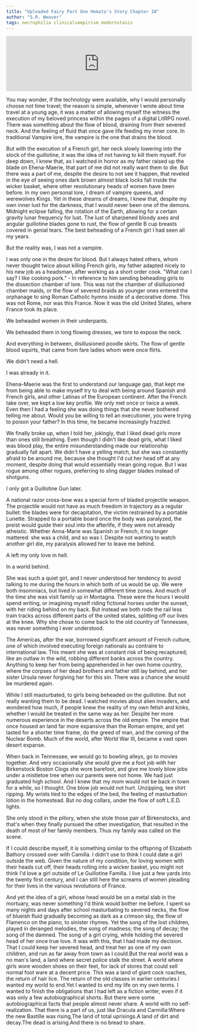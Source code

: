 ```yaml
---
title: "Uploaded Fairy Part One Hemato's Story Chapter 10"
author: "S.R. Weaver"
tags: necrophilia clinicalvampirism modernstasis
---
```

<iframe scrolling="no" id="hearthis_at_track_7383773" width="100%" height="150" src="https://app.hearthis.at/embed/7383773/transparent_black/?hcolor=&color=&style=2&block_size=2&block_space=1&background=1&waveform=0&cover=0&autoplay=0&css=" frameborder="0" allowtransparency allow="autoplay"><p>Listen to <a href="https://hearthis.at/todiaspora/uploadedfairtydeeplore70bpm/" target="_blank">Uploaded Fairy Deep Lore</a> <span>by</span><a href="https://hearthis.at/todiaspora/" target="_blank" >ToDiaspora</a> <span>on</span> <a href="https://hearthis.at/" target="_blank">hearthis.at</a></p></iframe>

You may wonder, if the technology were available, why I would personally choose not time travel; the reason is simple, whenever I wrote about time travel at a young age, it was a matter of allowing myself the witness the execution of my beloved princess within the pages of a digital LitRPG novel. There was something about the flow of blood, draining from their severed neck. And the feeling of fluid that once gave life feeding my inner core. In traditional Vampire lore, the vampire is the one that drains the blood.

But with the execution of a French girl, her neck slowly lowering into the stock of the guillotine, it was the idea of not having to kill them myself. For deep down, I knew that, as I watched in horror as my father raised up the blade on Ehena-Maerie, that part of me did not really want them to die. But there was a part of me, despite the desire to not see it happen, that reveled in the eye of seeing ones dark brown almost black locks fall inside the wicker basket, where other revolutionary heads of women have been before. In my own personal lore, I dream of vampire queens, and werewolves Kings. Yet in these dreams of dreams, I knew that, despite my own inner lust for the darkness, that I would never been one of the demons. Midnight eclipse falling, the rotation of the Earth, allowing for a certain gravity lunar frequency for lust. The lust of sharpened bloody axes and angular guillotine blades gone to rust, the flow of gentle B cup breasts covered in genial tears. The best beheading of a French girl I had seen all my years.

But the reality was, I was not a vampire.

I was only one in the desire for blood. But I always hated others, whom never thought twice about killing French girls, my father adapted nicely to his new job as a headsman, after working as a short order cook. "What can I say? I like cooking pork." - In reference to him sending beheading girls to the dissection chamber of lore. This was not the chamber of disillusioned chamber maids, or the flow of severed braids as younger ones entered the orphanage to sing Roman Catholic hymns inside of a decorative dome. This was not Rome, nor was this France. Now it was the old United States, where France took its place.

We beheaded women in their underpants.

We beheaded them in long flowing dresses, we tore to expose the neck.

And everything in between, disillusioned poodle skirts. The flow of gentle blood squirts, that came from fare ladies whom were once flirts.

We didn't need a hell.

I was already in it.

Ehena-Maerie was the first to understand our language gap, that kept me from being able to make myself try to deal with being around Spanish and French girls, and other Latinas of the European continent. After the French take over, we kept a low key profile. We only met once or twice a week. Even then I had a feeling she was doing things that she never bothered telling me about. Would you be willing to tell an executioner, you were trying to poison your father? In this time, he became increasingly frazzled.

We finally broke up, when I told her, jokingly, that I liked dead girls more than ones still breathing. Even though I didn't like dead girls, what I liked was blood play, the entire misunderstanding made our relationship gradually fall apart. We didn't have a yelling match, but she was constantly afraid to be around me, because she thought I'd cut her head off at any moment, despite doing that would essentially mean going rogue. But I was rogue among other rogues, preferring to sling dagger blades instead of shotguns.

I only got a Guillotine Gun later.

A national razor cross-bow was a special form of bladed projectile weapon. The projectile would not have as much freedom in trajectory as a regular bullet: the blades were for decapitation, the victim restrained by a portable Lunette. Strapped to a portable board once the body was paralyzed, the preist would guide their soul into the afterlife, if they were not already atheistic. Whether Anna-Marie was Spanish or French, it no longer mattered: she was a child, and so was I. Despite not wanting to watch another girl die, my paralysis allowed her to leave me behind.

A left my only love in hell.

In a world behind.

She was such a quiet girl, and I never understood her tendency to avoid talking to me during the hours in which both of us would be up. We were both insomniacs, but lived in somewhat different time zones. And much of the time she was visit family up in Montagna. These were the hours I would spend writing, or imagining myself riding fictional horses under the sunset, with her riding behind on my back. But instead we both rode the rail less train tracks across different parts of the united states, splitting off our lives at the knee. Why she chose to come back to the old country of Tennessee, was never something I ever understood.

The Americas, after the war, borrowed significant amount of French culture, one of which involved executing foreign nationals au contraire to international law. This meant she was at constant risk of being recaptured; like an outlaw in the wild, robbing different banks across the country. Anything to keep her from being apprehended in her own home country, where the corpses of her dead brothers and father still lay behind, and her sister Ursula never forgiving her for this sin. There was a chance she would be murdered again.

While I still masturbated, to girls being beheaded on the guillotine. But not really wanting them to be dead. I watched movies about alien invaders, and wondered how much, if people knew the reality of my own fetish and kinks, whether I would be treated in the same way as her. Despite her more numerous experience in the deserts across the old empire. The empire that once housed an land far more expansive than the Roman empire, and yet lasted for a shorter time frame, do the greed of man, and the coming of the Nuclear Bomb. Much of the world, after World War III, became a vast open desert expanse.

When back in Tennessee, we would go to bowling alleys, go to movies together. And very occasionally she would give me a foot job with her Birkenstock Boston Clogs she wore barefoot, and give me lovely blow jobs under a mistletoe tree when our parents were not home. We had just graduated high school. And I knew that my mom would not be back in town for a while, so I thought. One blow job would not hurt. Unzipping, tee shirt ripping. My wrists tied to the edges of the bed, the feeling of masturbation lotion in the homestead. But no dog collars, under the flow of soft L.E.D. lights.

She only stood in the pillory, when she stole those pair of Birkenstocks, and that's when they finally pursued the other investigation, that resulted in the death of most of her family members. Thus my family was called on the scene.

If I could describe myself, it is something similar to the offspring of Elizabeth Bathory crossed over with Camilla. I didn't use to think I could date a girl outside the web. Given the nature of my condition, for loving women with their heads cut off, their heads rolling into a wicker basket, you might not think I'd love a girl outside of Le Guillotine Familla. I live just a few yards into the twenty first century, and I can still here the screams of women pleading for their lives in the various revolutions of France.

And yet the idea of a girl, whose head would be on a metal slab in the mortuary, was never something I'd think would bother me before. I spent so many nights and days after school masturbating to severed necks, the flow of blueish fluid gradually becoming as dark as a crimson sky, the flow of Flamenco on the piano, to sinister rhymes. Yet the song of the lost children, played in deranged melodies, the song of madness; the song of decay; the song of the damned. The song of a girl crying, while holding the severed head of her once true love. It was with this, that I had made my decision. That I could keep her severed head, and treat her as one of my own children, and run as far away from town as I could.But the real world was a no man's land, a land where secret police stalk the street. A world where girls wore wooden shoes on their feet, for lack of stores that could sell normal foot ware at a decent price. This was a land of giant cock roaches, the return of hair lice. The return of the old classes in earlier centuries.I wanted my world to end.Yet I wanted to end my life on my own terms. I wanted to finish the obligations that I had left as a fiction writer, even if it was only a few autobiographical shorts. But there were some autobiographical facts that people almost never share. A world with no self-realization. That there is a part of us, just like Dracula and Carmilla:Where the new Bastille was rising,The land of total uprisings.A land of dirt and decay.The dead is arising.And there is no bread to share.

